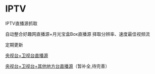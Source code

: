 # IPTV
IPTV直播源抓取

自动整合好趣网直播源+月光宝盒Box直播源 择取分辨率、速度最佳视频流

定期更新

[央视台+卫视台直播源](https://raw.githubusercontent.com/joevess/IPTV/main/home.m3u8)

[央视台+卫视台+其他地方台直播源](https://raw.githubusercontent.com/joevess/IPTV/main/iptv.m3u8)（暂补全,待完善）
